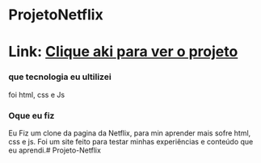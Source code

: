 # ProjetoNetflix

# Link: <a href="https://projeto-netflix-1xgwh9r3s-protagonistaaas-projects.vercel.app/">Clique aki para ver o projeto </a>


### que tecnologia eu ultilizei 

foi html, css e Js

### Oque eu fiz

Eu Fiz um clone da pagina da Netflix, para min aprender mais sofre html, css e js. Foi um site feito para testar minhas experiências e conteúdo que eu aprendi.# Projeto-Netflix
